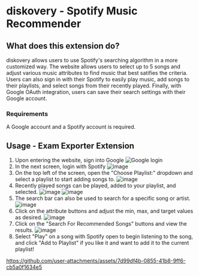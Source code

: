 # diskovery - Spotify Music Recommender

## What does this extension do?

diskovery allows users to use Spotify's searching algorithm in a more customized way. The website allows users to select up to 5 songs and adjust various music attributes to find music that best satifies the criteria. Users can also sign in with their Spotify to easily play music, add songs to their playlists, 
and select songs from their recently played. Finally, with Google OAuth integration, users can save their search settings with their Google account.

### Requirements

A Google account and a Spotify account is required. 

## Usage - Exam Exporter Extension 

1. Upon entering the website, sign into Google ![Google login](https://github.com/user-attachments/assets/fed77a0f-e219-47e8-a4be-cf3f3fa55d73)
2. In the next screen, login with Spotify ![image](https://github.com/user-attachments/assets/6a24d769-0fce-4499-b850-aa61a49060d8)
3. On the top left of the screen, open the "Choose Playlist:" dropdown and select a playlist to start adding songs to. ![image](https://github.com/user-attachments/assets/59fab65e-0e02-4026-810a-23797937cc59)
4. Recently played songs can be played, added to your playlist, and selected. ![image](https://github.com/user-attachments/assets/f711c5d7-f9aa-45ba-bbab-8fe3c8ccb004) ![image](https://github.com/user-attachments/assets/227a6f3b-a90e-4c5a-a798-56a621f90c72)
5. The search bar can also be used to search for a specific song or artist. ![image](https://github.com/user-attachments/assets/6a9d3ab7-ed17-4bf5-af48-e2ba2760f35c)
6. Click on the attribute buttons and adjust the min, max, and target values as desired. ![image](https://github.com/user-attachments/assets/796cc6c0-b3bb-4572-8abb-5c151857c903)
7. Click on the "Search For Recommended Songs" buttons and view the results. ![image](https://github.com/user-attachments/assets/d4d33f6a-e80e-4076-ad14-eb63f00fcfbd)
8. Select "Play" on a song with Spotify open to begin listening to the song, and click "Add to Playlist" if you like it and want to add it to the current playlist! 

https://github.com/user-attachments/assets/7d99df4b-0855-41b8-9ff6-cb5a0f1634e5








